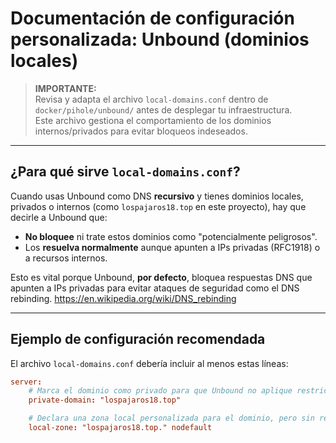# Documentación de configuración personalizada: Unbound (dominios locales)

> **IMPORTANTE:**  
> Revisa y adapta el archivo `local-domains.conf` dentro de `docker/pihole/unbound/` antes de desplegar tu infraestructura.  
> Este archivo gestiona el comportamiento de los dominios internos/privados para evitar bloqueos indeseados.

---

## ¿Para qué sirve `local-domains.conf`?

Cuando usas Unbound como DNS **recursivo** y tienes dominios locales, privados o internos (como `lospajaros18.top` en este proyecto), hay que decirle a Unbound que:
- **No bloquee** ni trate estos dominios como "potencialmente peligrosos".
- Los **resuelva normalmente** aunque apunten a IPs privadas (RFC1918) o a recursos internos. 

Esto es vital porque Unbound, **por defecto**, bloquea respuestas DNS que apunten a IPs privadas para evitar ataques de seguridad como el DNS rebinding. https://en.wikipedia.org/wiki/DNS_rebinding

---

## Ejemplo de configuración recomendada

El archivo `local-domains.conf` debería incluir al menos estas líneas:

```conf
server:
    # Marca el dominio como privado para que Unbound no aplique restricciones de seguridad típicas.
    private-domain: "lospajaros18.top"

    # Declara una zona local personalizada para el dominio, pero sin respuestas automáticas (ni NXDOMAIN ni IPs estáticas).
    local-zone: "lospajaros18.top." nodefault

